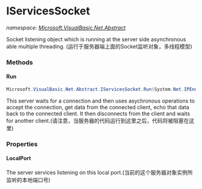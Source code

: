 ﻿# IServicesSocket
_namespace: [Microsoft.VisualBasic.Net.Abstract](./index.md)_

Socket listening object which is running at the server side asynchronous able multiple threading.
 (运行于服务器端上面的Socket监听对象，多线程模型)



### Methods

#### Run
```csharp
Microsoft.VisualBasic.Net.Abstract.IServicesSocket.Run(System.Net.IPEndPoint)
```
This server waits for a connection and then uses asychronous operations to
 accept the connection, get data from the connected client,
 echo that data back to the connected client.
 It then disconnects from the client and waits for another client.(请注意，当服务器的代码运行到这里之后，代码将被阻塞在这里)


### Properties

#### LocalPort
The server services listening on this local port.(当前的这个服务器对象实例所监听的本地端口号)
